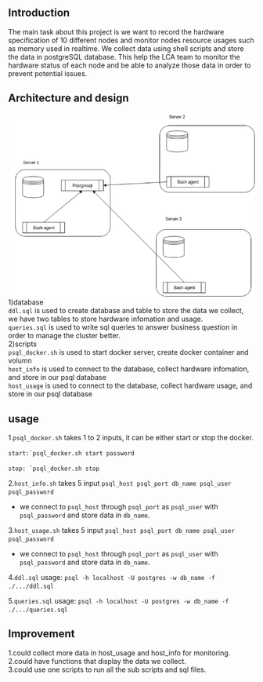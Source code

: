 ## Introduction
The main task about this project is we want to record the hardware specification of 10 different nodes and monitor nodes resource usages such as memory
used in realtime. We collect data using shell scripts and store the data in postgreSQL database. This help the LCA team to monitor the hardware status
of each node and be able to analyze those data in order to prevent potential issues.  
  
## Architecture and design
![my image](./assets/arch.png)  
1)database  
`ddl.sql` is used to create database and table to store the data we collect, we have two tables to store hardware infomation and usage.  
`queries.sql` is used to write sql queries to answer business question in order to manage the cluster better.  
2)scripts  
`psql_docker.sh` is used to start docker server, create docker container and volumn  
`host_info` is used to connect to the database, collect hardware infomation, and store in our psql database  
`host_usage` is used to connect to the database, collect hardware usage, and store in our psql database  
  
## usage
1.`psql_docker.sh` takes 1 to 2 inputs, it can be either start or stop the docker.  

```start:`psql_docker.sh start password```

```stop: `psql_docker.sh stop```  

2.`host_info.sh` takes 5 input `psql_host psql_port db_name psql_user psql_password`  
 * we connect to `psql_host` through `psql_port` as `psql_user` with `psql_password` and store data in `db_name`.  
 
3.`host_usage.sh` takes 5 input `psql_host psql_port db_name psql_user psql_password`  
 * we connect to `psql_host` through `psql_port` as `psql_user` with `psql_password` and store data in `db_name`.  
 
4.`ddl.sql` usage: `psql -h localhost -U postgres -w db_name -f ./.../ddl.sql`  

5.`queries.sql` usage: `psql -h localhost -U postgres -w db_name -f ./.../queries.sql`  
  
## Improvement  
1.could collect more data in host_usage and host_info for monitoring.  
2.could have functions that display the data we collect.  
3.could use one scripts to run all the sub scripts and sql files.  
